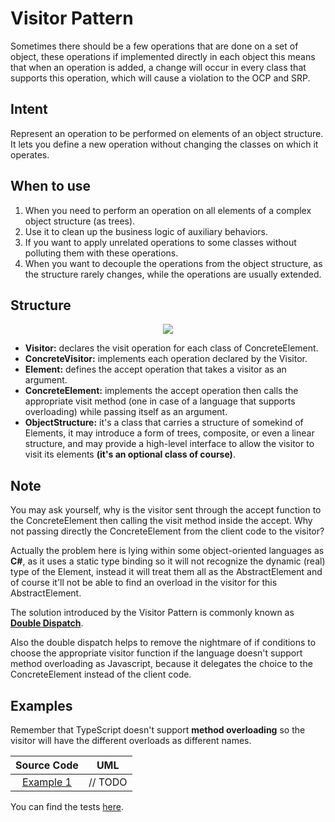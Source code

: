# Visitor Pattern

Sometimes there should be a few operations that are done on a set of object, these operations if implemented directly in each object this means that when an operation is added, a change will occur in every class that supports this operation, which will cause a violation to the OCP and SRP.

## Intent

Represent an operation to be performed on elements of an object structure. It lets you define a new operation without changing the classes on which it operates.

## When to use

1. When you need to perform an operation on all elements of a complex object structure (as trees).
2. Use it to clean up the business logic of auxiliary behaviors.
3. If you want to apply unrelated operations to some classes without polluting them with these operations.
4. When you want to decouple the operations from the object structure, as the structure rarely changes, while the operations are usually extended.

## Structure

<p align="center">
  <img src="figures/figure_1.png">
</p>

- **Visitor:** declares the visit operation for each class of ConcreteElement.
- **ConcreteVisitor:** implements each operation declared by the Visitor.
- **Element:** defines the accept operation that takes a visitor as an argument.
- **ConcreteElement:** implements the accept operation then calls the appropriate visit method (one in case of a language that supports overloading) while passing itself as an argument.
- **ObjectStructure:** it's a class that carries a structure of somekind of Elements, it may introduce a form of trees, composite, or even a linear structure, and may provide a high-level interface to allow the visitor to visit its elements **(it's an optional class of course)**.

## Note

You may ask yourself, why is the visitor sent through the accept function to the ConcreteElement then calling the visit method inside the accept. Why not passing directly the ConcreteElement from the client code to the visitor?

Actually the problem here is lying within some object-oriented languages as **C#**, as it uses a static type binding so it will not recognize the dynamic (real) type of the Element, instead it will treat them all as the AbstractElement and of course it'll not be able to find an overload in the visitor for this AbstractElement.

The solution introduced by the Visitor Pattern is commonly known as [**Double Dispatch**](https://refactoring.guru/design-patterns/visitor-double-dispatch).

Also the double dispatch helps to remove the nightmare of if conditions to choose the appropriate visitor function if the language doesn't support method overloading as Javascript, because it delegates the choice to the ConcreteElement instead of the client code.

## Examples

Remember that TypeScript doesn't support **method overloading** so the visitor will have the different overloads as different names.

|        Source Code        |   UML   |
| :-----------------------: | :-----: |
| [Example 1](example_1.ts) | // TODO |

You can find the tests [here](index.test.ts).
